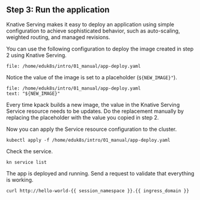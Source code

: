 ## Step 3: Run the application

Knative Serving makes it easy to deploy an application using simple configuration to achieve sophisticated behavior, such as auto-scaling, weighted routing, and managed revisions.

You can use the following configuration to deploy the image created in step 2 using Knative Serving.
```editor:open-file
file: /home/eduk8s/intro/01_manual/app-deploy.yaml
```

Notice the value of the image is set to a placeholder (`${NEW_IMAGE}"`).
```editor:select-matching-text
file: /home/eduk8s/intro/01_manual/app-deploy.yaml
text: "${NEW_IMAGE}"
```

Every time kpack builds a new image, the value in the Knative Serving Service resource needs to be updates.
Do the replacement manually by replacing the placeholder with the value you copied in step 2.

Now you can apply the Service resource configuration to the cluster.
```execute-1
kubectl apply -f /home/eduk8s/intro/01_manual/app-deploy.yaml
```

Check the service.
```execute-1
kn service list
```

The app is deployed and running.
Send a request to validate that everything is working.
```execute-1
curl http://hello-world-{{ session_namespace }}.{{ ingress_domain }}
```
